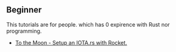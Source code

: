 ## Beginner
This tutorials are for people. which has 0 expirence with Rust nor programming.
- [To the Moon - Setup an IOTA.rs with Rocket.](/tutorials/0_beginner/0_001_iota_on_rocket)